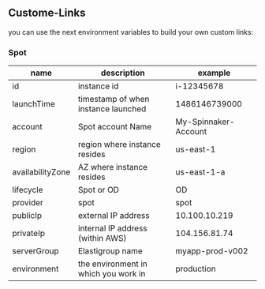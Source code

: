 ## Custome-Links
you can use the next environment variables to build your own custom links:
### Spot

name | description | example 
--- | --- | ---
id | instance id| i-12345678
launchTime | timestamp of when instance launched | 1486146739000
account | Spot account Name | My-Spinnaker-Account
region | region where instance resides | us-east-1
availabilityZone | AZ where instance resides | us-east-1-a
lifecycle | Spot or OD | OD
provider | spot| spot
publicIp | external IP address | 10.100.10.219
privateIp | internal IP address (within AWS) | 104.156.81.74
serverGroup | Elastigroup name | myapp-prod-v002
environment |the environment in which you work in| production
